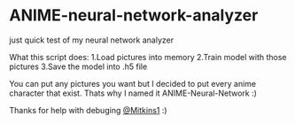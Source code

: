 # ANIME-neural-network-analyzer
just quick test of my neural network analyzer

What this script does:
1.Load pictures into memory
2.Train model with those pictures
3.Save the model into .h5 file

You can put any pictures you want but I decided to put every anime character that exist. 
Thats why I named it ANIME-Neural-Network :)


Thanks for help with debuging [@Mitkins1](https://github.com/Mitkins1) :)
